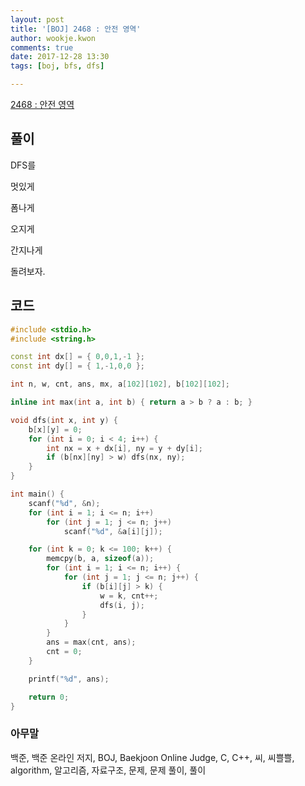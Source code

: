 ```yaml
---
layout: post
title: '[BOJ] 2468 : 안전 영역'
author: wookje.kwon
comments: true
date: 2017-12-28 13:30
tags: [boj, bfs, dfs]

---
```


[2468 : 안전 영역](https://www.acmicpc.net/problem/2468)

## 풀이

DFS를

멋있게

폼나게

오지게

간지나게

돌려보자.

## 코드

```cpp
#include <stdio.h>
#include <string.h>

const int dx[] = { 0,0,1,-1 };
const int dy[] = { 1,-1,0,0 };

int n, w, cnt, ans, mx, a[102][102], b[102][102];

inline int max(int a, int b) { return a > b ? a : b; }

void dfs(int x, int y) {
	b[x][y] = 0;
	for (int i = 0; i < 4; i++) {
		int nx = x + dx[i], ny = y + dy[i];
		if (b[nx][ny] > w) dfs(nx, ny);
	}
}

int main() {
	scanf("%d", &n);
	for (int i = 1; i <= n; i++)
		for (int j = 1; j <= n; j++)
			scanf("%d", &a[i][j]);

	for (int k = 0; k <= 100; k++) {
		memcpy(b, a, sizeof(a));
		for (int i = 1; i <= n; i++) {
			for (int j = 1; j <= n; j++) {
				if (b[i][j] > k) {
					w = k, cnt++;
					dfs(i, j);
				}
			}
		}
		ans = max(cnt, ans);
		cnt = 0;
	}

	printf("%d", ans);

	return 0;
}
```

### 아무말  
백준, 백준 온라인 저지, BOJ, Baekjoon Online Judge, C, C++, 씨, 씨쁠쁠, algorithm, 알고리즘, 자료구조, 문제, 문제 풀이, 풀이
